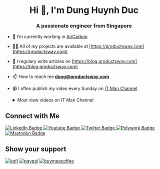 <h1 align="center">Hi 👋, I'm Dung Huynh Duc</h1>
<h3 align="center">A passionate engineer from Singapore</h3>

- 🔭 I’m currently working in [AirCarbon](https://aircarbon.co)

- 👨‍💻 All of my projects are available at [https://productsway.com](https://productsway.com)

- 📝 I regulary write articles on [https://blog.productsway.com](https://blog.productsway.com)

- 📫 How to reach me **dung@productsway.com**

- 📹 I often publish my video every Sunday on [IT Man Channel](https://www.youtube.com/c/ITManVietnam)

  <details>
  <summary>Most view videos on IT Man Channel</summary>
  
  ## IT Man -  Zed Editor 101 - Ultimate Setup Guide: Vim Mode, Local AI, and Custom Keybindings
  Published at 2024-06-02T15:10:58Z
  
  [![IT Man -  Zed Editor 101 - Ultimate Setup Guide: Vim Mode, Local AI, and Custom Keybindings](https://i.ytimg.com/vi/NAk4tyfIM3A/mqdefault.jpg)](https://www.youtube.com/watch?v=NAk4tyfIM3A)
  
  
  
  ## IT Man - Tech #9 - Blockchain - DApp 101 - How to get started [Vietnamese]
  Published at 2021-08-15T08:13:08Z
  
  [![IT Man - Tech #9 - Blockchain - DApp 101 - How to get started [Vietnamese]](https://i.ytimg.com/vi/LXRgV99S0Zk/mqdefault.jpg)](https://www.youtube.com/watch?v=LXRgV99S0Zk)
  
  
  ## IT Man - Talk #33 NeoVim as IDE [Vietnamese]
  Published at 2023-03-12T06:20:50Z
  
  [![IT Man - Talk #33 NeoVim as IDE [Vietnamese]](https://i.ytimg.com/vi/dFi8CzvqkNE/mqdefault.jpg)](https://www.youtube.com/watch?v=dFi8CzvqkNE)
  
  
  ## IT Man - Tech #38 - Setting Up Your Own Free GPT-4 API with gpt4free-ts [Vietnamese]
  Published at 2023-06-11T06:34:17Z
  
  [![IT Man - Tech #38 - Setting Up Your Own Free GPT-4 API with gpt4free-ts [Vietnamese]](https://i.ytimg.com/vi/Z0ZUdFqvR_I/mqdefault.jpg)](https://www.youtube.com/watch?v=Z0ZUdFqvR_I)
  
  
  ## ITMan - Tech #17 - Moleculer - Progressive microservices framework for Node.js [Vietnamese]
  Published at 2022-03-27T08:30:16Z
  
  [![ITMan - Tech #17 - Moleculer - Progressive microservices framework for Node.js [Vietnamese]](https://i.ytimg.com/vi/peb2OflRu-4/mqdefault.jpg)](https://www.youtube.com/watch?v=peb2OflRu-4)
  
  
  
  ## IT Man - Talk #34 - Bye Bye #Docker Desktop [Vietnamese]
  Published at 2023-04-02T06:10:31Z
  
  [![IT Man - Talk #34 - Bye Bye #Docker Desktop [Vietnamese]](https://i.ytimg.com/vi/llThjxFb7KU/mqdefault.jpg)](https://www.youtube.com/watch?v=llThjxFb7KU)
  
  
  ## IT Man - Get to know GitHub Copilot Chat in #Neovim and be productive IMMEDIATELY
  Published at 2024-02-18T13:35:06Z
  
  [![IT Man - Get to know GitHub Copilot Chat in #Neovim and be productive IMMEDIATELY](https://i.ytimg.com/vi/sSih4khcstc/mqdefault.jpg)](https://www.youtube.com/watch?v=sSih4khcstc)
  
  
  ## IT Man - Tech #9 - Blockchain - DApp 101 - Know your tools [Vietnamese]
  Published at 2021-08-22T04:03:49Z
  
  [![IT Man - Tech #9 - Blockchain - DApp 101 - Know your tools [Vietnamese]](https://i.ytimg.com/vi/yagC-TUMNwo/mqdefault.jpg)](https://www.youtube.com/watch?v=yagC-TUMNwo)
  
  
  ## IT Man - Tech 36 - #gRPC 101 [Vietnamese]
  Published at 2023-04-30T06:36:13Z
  
  [![IT Man - Tech 36 - #gRPC 101 [Vietnamese]](https://i.ytimg.com/vi/S2zpdfXfNO8/mqdefault.jpg)](https://www.youtube.com/watch?v=S2zpdfXfNO8)
  
  
  ## IT Man - Talk #8 - Architecture for React applications 2021 [Vietnamese]
  Published at 2021-08-08T05:27:07Z
  
  [![IT Man - Talk #8 - Architecture for React applications 2021 [Vietnamese]](https://i.ytimg.com/vi/WMAo49ucGvA/mqdefault.jpg)](https://www.youtube.com/watch?v=WMAo49ucGvA)
  
  
  ## IT Man - Tech #9 - Blockchain - DApp 101 - ICO Smart Contract [Vietnamese]
  Published at 2021-09-05T01:43:04Z
  
  [![IT Man - Tech #9 - Blockchain - DApp 101 - ICO Smart Contract [Vietnamese]](https://i.ytimg.com/vi/9fmViThaMGk/mqdefault.jpg)](https://www.youtube.com/watch?v=9fmViThaMGk)
  
  
  ## IT Man - Tip #3 - Implement SEO with React [Vietnamese]
  Published at 2021-03-21T06:51:42Z
  
  [![IT Man - Tip #3 - Implement SEO with React [Vietnamese]](https://i.ytimg.com/vi/yVw7ryEqiuI/mqdefault.jpg)](https://www.youtube.com/watch?v=yVw7ryEqiuI)
  
  
  ## IT Man - Tech #5 - NextJS Mini Course - Part 1 [Vietnamese]
  Published at 2021-04-25T07:42:50Z
  
  [![IT Man - Tech #5 - NextJS Mini Course - Part 1 [Vietnamese]](https://i.ytimg.com/vi/CwjySicuyGQ/mqdefault.jpg)](https://www.youtube.com/watch?v=CwjySicuyGQ)
  
  
  
  ## IT Man - Tech #18 - Master React 18 in 10 minutes [Vietnamese]
  Published at 2022-04-17T03:50:12Z
  
  [![IT Man - Tech #18 - Master React 18 in 10 minutes [Vietnamese]](https://i.ytimg.com/vi/enYXn3AYhYQ/mqdefault.jpg)](https://www.youtube.com/watch?v=enYXn3AYhYQ)
  
  
  ## IT Man - Tech #9 - Blockchain - DApp 101 - Create your own NFT token [Vietnamese]
  Published at 2021-09-12T08:27:26Z
  
  [![IT Man - Tech #9 - Blockchain - DApp 101 - Create your own NFT token [Vietnamese]](https://i.ytimg.com/vi/_veIZBaHkSk/mqdefault.jpg)](https://www.youtube.com/watch?v=_veIZBaHkSk)
  
  
  ## IT Man - LazyVim Power User Guide
  Published at 2024-03-31T14:10:40Z
  
  [![IT Man - LazyVim Power User Guide](https://i.ytimg.com/vi/jveM3hZs_oI/mqdefault.jpg)](https://www.youtube.com/watch?v=jveM3hZs_oI)
  
  
  ## IT Man - Boost Your Neovim Productivity with GitHub Copilot Chat
  Published at 2024-02-04T12:09:45Z
  
  [![IT Man - Boost Your Neovim Productivity with GitHub Copilot Chat](https://i.ytimg.com/vi/6oOPGaKCd_Q/mqdefault.jpg)](https://www.youtube.com/watch?v=6oOPGaKCd_Q)

  
  </details>

<h2>Connect with Me</h2>

<div id="badges">
  <a href="https://www.linkedin.com/in/dunghd">
    <img src="https://img.shields.io/badge/LinkedIn-blue?style=for-the-badge&logo=linkedin&logoColor=white" alt="LinkedIn Badge"/>
  </a>
  <a href="https://www.youtube.com/c/ITManVietnam">
    <img src="https://img.shields.io/badge/YouTube-red?style=for-the-badge&logo=youtube&logoColor=white" alt="Youtube Badge"/>
  </a>
  <a href="https://www.twitter.com/jellydn">
    <img src="https://img.shields.io/badge/Twitter-blue?style=for-the-badge&logo=twitter&logoColor=white" alt="Twitter Badge"/>
  </a>
  <a href="https://me.productsway.com">
    <img src="https://img.shields.io/badge/Polywork-blue?style=for-the-badge&logo=polywork&logoColor=white" alt="Polywork Badge"/>
  </a>
  <a rel="me" href="https://mastodon.online/@jellydn">
    <img src="https://img.shields.io/badge/Mastodon-blue?style=for-the-badge&logo=mastodon&logoColor=white" alt="Mastodon Badge"/>
  </a>
</div>

<h2>Show your support</h2>

[![kofi](https://img.shields.io/badge/Ko--fi-F16061?style=for-the-badge&logo=ko-fi&logoColor=white)](https://ko-fi.com/dunghd)
[![paypal](https://img.shields.io/badge/PayPal-00457C?style=for-the-badge&logo=paypal&logoColor=white)](https://paypal.me/dunghd)
[![buymeacoffee](https://img.shields.io/badge/Buy_Me_A_Coffee-FFDD00?style=for-the-badge&logo=buy-me-a-coffee&logoColor=black)](https://www.buymeacoffee.com/dunghd)

